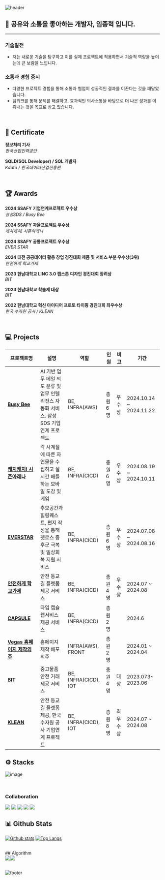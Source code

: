 
![header](https://capsule-render.vercel.app/api?type=waving&color=timeGradient&text=Welcome%20to%20Doi's%20GitHub%20👋&animation=twinkling&fontSize=33&fontAlignY=35&&height=180)

## 🌱 공유와 소통을 좋아하는 개발자, 임종혁 입니다.
---
### 기술발전
- 저는 새로운 기술을 탐구하고 이를 실제 프로젝트에 적용하면서 기술적 역량을 높이는데 큰 보람을 느낍니다.

### 소통과 경험 중시 

- 다양한 프로젝트 경험을 통해 소통과 협업이 성공적인 결과를 이끈다는 것을 깨달았습니다.
- 팀워크를 통해 문제를 해결하고, 효과적인 의사소통을 바탕으로 더 나은 성과를 이뤄내는 것을 목표로 삼고 있습니다. 

<br>

## 🏅 Certificate

**정보처리 기사**
  <br> _한국산업인력공단_

**SQLD(SQL Developer) / SQL 개발자**
  <br> _Kdata / 한국데이터산업진흥원_

<br>

## 🏆 Awards

**2024 SSAFY 기업연계프로젝트 우수상**
  <br> _삼성SDS / Busy Bee_

**2024 SSAFY 자율프로젝트 우수상**
  <br> _캐치캐치! 시즌아레나_


**2024 SSAFY 공통프로젝트 우수상**
  <br> _EVER STAR_

**2024 대전 공공데이터 활용 창업 경진대회 제품 및 서비스 부분 우수상(3위)**
  <br> _안전하게 학교가제_
  
**2023 한남대학교 LINC 3.0 캡스톤 디자인 경진대회 장려상**
  <br> _BIT_
  
**2023 한남대학교 학술제 대상**
  <br> _BIT_

**2022 한남대학교 혁신 아이디어 프로토 타이핑 경진대회 최우수상**
  <br> _한국 수자원 공사 / KLEAN_

  


  
<br>

## 💻 Projects
| 프로젝트명 | 설명 | 역할 | 인원 | 비고 | 기간 |
|------------|-------|------|------------------|--------------------------|--------------------------------------|
| **[Busy Bee](https://github.com/limjongheok/samsungSDS_BusyBee)** | AI 기반 업무 메일 의도 분류 및 업무 인텔리전스 자동화 서비스. 삼성 SDS 기업 연계 프로젝트 | BE, INFRA(AWS) | 총원 6 명  | 우수상  | 2024.10.14 ~ 2024.11.22|
| **[캐치캐치! 시즌아레나](https://github.com/limjongheok/Catch-SeasonArena)** | 각 사계절에 따른 자연물을 수집하고 실시간 배틀하는 모바일 도감 및 게임 | BE, INFRA(CICD) | 총원 6 명 | 우수상 | 2024.08.19 ~ 2024.10.11 |
| **[EVERSTAR](https://github.com/Everstar-OverTheRainbow/Everstar-OverTheRainbow)** | 추모공간과 힐링퀘스트, 편지 작성을 통해 펫로스 증후군 극복 및 일상회복 지원 서비스 | BE, INFRA(CICD) | 총원 6 명 | 우수상 | 2024.07.08 ~ 2024.08.16 |
| **[안전하게 학교가제](https://github.com/SchoolSafetyCrab/BACKEND-MAIN)** | 안전 등교길 플렛폼 제공 서비스 | BE, INFRA(CICD) | 총원 4 명 | 우수상 |  2024.07 ~ 2024.08|
| **[CAPSULE](https://github.com/TEAM-TIMECAPSULE/CAPSULE_BACKEND)** | 타입 캡슐 웹서비스 제공 서비스 | BE, INFRA(CICD) | 총원 2 명    |  | 2024.6 |
| **[Vegas 홈페이지 제작외주](https://vegasinc.co.kr/)** | 홈페이지 제작 배포 외주 | INFRA(AWS), FRONT | 총원 2 명    |  | 2024.01 ~ 2024.04 |  
| **[BIT](https://github.com/limjongheok/CAPSTON)** | 중고물품 안전 거래 제공 서비스 | BE, INFRA(CICD), IOT |총원 4명   | 대상 | 2023.073~ 2023.06|
| **[KLEAN](https://github.com/IPD-TEAM-KLEAN/Ipd_Team_klean_backend)** | 안전 등교길 플렛폼 제공, 한국 수자원 공사 기업연계 프로젝트 | BE, INFRA(CICD), IOT |총원 8명    |  최우수상 | 2024.07 ~ 2024.08|


## ⚙️ Stacks

![image](https://github.com/user-attachments/assets/1d14ebee-e3ed-492e-8653-b1c5da3f007f)

<br>

### Collaboration
<img src="https://img.shields.io/badge/Git-F05032?style=flat-square&logo=Git&logoColor=white"/> <img src="https://img.shields.io/badge/Jira-0052CC?style=flat-square&logo=Jira&logoColor=white"/> <img src="https://img.shields.io/badge/Notion-000000?style=flat-square&logo=Notion&logoColor=white"/> <img src="https://img.shields.io/badge/Mattermost-0058CC?style=flat-square&logo=Mattermost&logoColor=white"/> <img src="https://img.shields.io/badge/Slack-4A154B?style=flat-square&logo=slack&logoColor=white"/>
<br>

## 📊 Github Stats
[![Github stats](https://github-readme-stats.vercel.app/api?username=limjongheok&show_icons=true&include_all_commits=true)](https://github.com/limjongheok/github-readme-stats)
[![Top Langs](https://github-readme-stats.vercel.app/api/top-langs/?username=limjongheok&layout=compact)](https://github.com/limjongheok/github-readme-stats)

<br>
## Algorithm
<div>
  <img  src="http://mazassumnida.wtf/api/v2/generate_badge?boj=lklim79"><img  src="http://mazandi.herokuapp.com/api?handle=lklim79">

</div>

<br>

![footer](https://capsule-render.vercel.app/api?type=waving&color=timeGradient&section=footer&text=Thank%20You%20!&animation=twinkling&fontSize=36&fontAlignY=65&&height=200)

